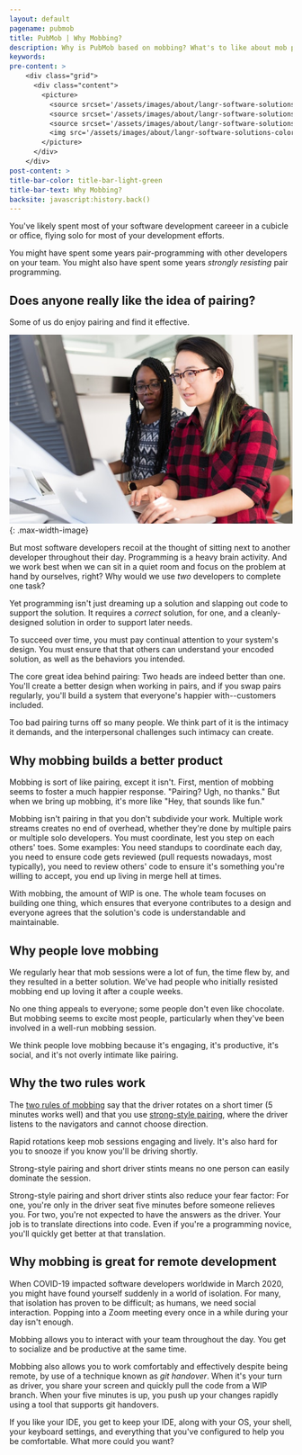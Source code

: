 ```yaml
---
layout: default
pagename: pubmob
title: PubMob | Why Mobbing?
description: Why is PubMob based on mobbing? What's to like about mob programming?
keywords:
pre-content: >
    <div class="grid">
      <div class="content">
        <picture>
          <source srcset='/assets/images/about/langr-software-solutions-colorado-springs-colorado-about.jpg' media='(max-width: 1080px)'>
          <source srcset='/assets/images/about/langr-software-solutions-colorado-springs-colorado-about.jpg' media='(min-width: 960px)'>
          <source srcset='/assets/images/about/langr-software-solutions-colorado-springs-colorado-about.jpg' media='(min-width: 830px'>
          <img src='/assets/images/about/langr-software-solutions-colorado-springs-colorado-about.jpg' alt='About PubMob'>
        </picture>
      </div>
    </div>
post-content: >
title-bar-color: title-bar-light-green
title-bar-text: Why Mobbing?
backsite: javascript:history.back()
---
```

You've likely spent most of your software development careeer in a cubicle or office, flying solo for most of your development efforts.

You might have spent some years pair-programming with other developers on your team. You might also have spent some years *strongly resisting* pair programming.

## Does anyone really like the idea of pairing?

Some of us do enjoy pairing and find it effective.

![pairing](/assets/images/mobbing/pairing.jpg)
{: .max-width-image}

But most software developers recoil at the thought of sitting next to another developer throughout their day. Programming is a heavy brain activity. And we work best when we can sit in a quiet room and focus on the problem at hand by ourselves, right? Why would we use *two* developers to complete one task?

Yet programming isn't just dreaming up a solution and slapping out code to support the solution. It requires a *correct* solution, for one, and a cleanly-designed solution in order to support later needs.

To succeed over time, you must pay continual attention to your system's design. You must ensure that that others can understand your encoded solution, as well as the behaviors you intended.

The core great idea behind pairing: Two heads are indeed better than one. You'll create a better design when working in pairs, and if you swap pairs regularly, you'll build a system that everyone's happier with--customers included.

Too bad pairing turns off so many people. We think part of it is the intimacy it demands, and the interpersonal challenges such intimacy can create.

## Why mobbing builds a better product

Mobbing is sort of like pairing, except it isn't. First, mention of mobbing seems to foster a much happier response. "Pairing? Ugh, no thanks." But when we bring up mobbing, it's more like "Hey, that sounds like fun."

Mobbing isn't pairing in that you don't subdivide your work. Multiple work streams creates no end of overhead, whether they're done by multiple pairs or multiple solo developers. You must coordinate, lest you step on each others' toes. Some examples: You need standups to coordinate each day, you need to ensure code gets reviewed (pull requests nowadays, most typically), you need to review others' code to ensure it's something you're willing to accept, you end up living in merge hell at times.

With mobbing, the amount of WIP is one. The whole team focuses on building one thing, which ensures that everyone contributes to a design and everyone agrees that the solution's code is understandable and maintainable.

## Why people love mobbing

We regularly hear that mob sessions were a lot of fun, the time flew by, and they resulted in a better solution. We've had people who initially resisted mobbing end up loving it after a couple weeks.

No one thing appeals to everyone; some people don't even like chocolate. But mobbing seems to excite most people, particularly when they've been involved in a well-run mobbing session.

We think people love mobbing because it's engaging, it's productive, it's social, and it's not overly intimate like pairing.

## Why the two rules work

The [two rules of mobbing](https://www.ranorex.com/blog/two-rules-mobbing-success/) say that the driver rotates on a short timer (5 minutes works well) and that you use [strong-style pairing](https://llewellynfalco.blogspot.com/2014/06/llewellyns-strong-style-pairing.html), where the driver listens to the navigators and cannot choose direction.

Rapid rotations keep mob sessions engaging and lively. It's also hard for you to snooze if you know you'll be driving shortly.

Strong-style pairing and short driver stints means no one person can easily dominate the session.

Strong-style pairing and short driver stints also reduce your fear factor: For one, you're only in the driver seat five minutes before someone relieves you. For two, you're not expected to have the answers as the driver. Your job is to translate directions into code. Even if you're a programming novice, you'll quickly get better at that translation.

## Why mobbing is great for remote development

When COVID-19 impacted software developers worldwide in March 2020, you might have found yourself suddenly in a world of isolation. For many, that isolation has proven to be difficult; as humans, we need social interaction. Popping into a Zoom meeting every once in a while during your day isn't enough.

Mobbing allows you to interact with your team throughout the day. You get to socialize and be productive at the same time.

Mobbing also allows you to work comfortably and effectively despite being remote, by use of a technique known as *git handover*. When it's your turn as driver, you share your screen and quickly pull the code from a WIP branch. When your five minutes is up, you push up your changes rapidly using a tool that supports git handovers.

If you like your IDE, you get to keep your IDE, along with your OS, your shell, your keyboard settings, and everything that you've configured to help you be comfortable. What more could you want?

